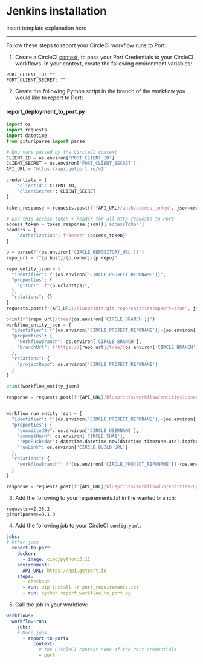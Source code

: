 # Jenkins installation

Insert template explanation here

---

Follow these steps to report your CircleCI workflow runs to Port:
1. Create a CircleCI [context](https://circleci.com/docs/contexts/), to pass your Port Credentials to your CircleCI workflows. In your context, create the following environment variables:
```
PORT_CLIENT_ID: ""
PORT_CLIENT_SECRET: ""
```

2. Create the following Python script in the branch of the workflow you would like to report to Port:

#### **report_deployment_to_port.py**
```python 
import os
import requests
import datetime
from giturlparse import parse

# Env vars passed by the CircleCI context
CLIENT_ID = os.environ['PORT_CLIENT_ID']
CLIENT_SECRET = os.environ['PORT_CLIENT_SECRET']
API_URL = 'https://api.getport.io/v1'

credentials = {
    'clientId': CLIENT_ID,
    'clientSecret': CLIENT_SECRET
}

token_response = requests.post(f"{API_URL}/auth/access_token", json=credentials)

# use this access token + header for all http requests to Port
access_token = token_response.json()['accessToken']
headers = {
    'Authorization': f'Bearer {access_token}'
}

p = parse(f"{os.environ['CIRCLE_REPOSITORY_URL']}")
repo_url = f"{p.host}/{p.owner}/{p.repo}"

repo_entity_json = {
  "identifier": f"{os.environ['CIRCLE_PROJECT_REPONAME']}",
  "properties": {
    "gitUrl": f"{p.url2https}",
  },
  "relations": {}
}
requests.post(f'{API_URL}/blueprints/git_repo/entities?upsert=true', json=repo_entity_json, headers=headers)

print(f"{repo_url}/tree/{os.environ['CIRCLE_BRANCH']}")
workflow_entity_json = {
  "identifier": f"{os.environ['CIRCLE_PROJECT_REPONAME']}-{os.environ['CIRCLE_BRANCH']}",
  "properties": {
    "workflowBranch": os.environ['CIRCLE_BRANCH'],
    "branchUrl": f"https://{repo_url}/tree/{os.environ['CIRCLE_BRANCH']}"
  },
  "relations": {
    "projectRepo": os.environ['CIRCLE_PROJECT_REPONAME']
  }
}

print(workflow_entity_json)

response = requests.post(f'{API_URL}/blueprints/workflow/entities?upsert=true', json=workflow_entity_json, headers=headers)


workflow_run_entity_json = {
  "identifier": f"{os.environ['CIRCLE_PROJECT_REPONAME']}-{os.environ['CIRCLE_BRANCH']}-{os.environ['CIRCLE_WORKFLOW_ID']}",
  "properties": {
    "committedBy": os.environ['CIRCLE_USERNAME'],
    "commitHash": os.environ['CIRCLE_SHA1'],
    "repoPushedAt": datetime.datetime.now(datetime.timezone.utc).isoformat(),
    "runLink": os.environ['CIRCLE_BUILD_URL']
  },
  "relations": {
    "workflowBranch": f"{os.environ['CIRCLE_PROJECT_REPONAME']}-{os.environ['CIRCLE_BRANCH']}"
  }
}

response = requests.post(f'{API_URL}/blueprints/workflowRun/entities?upsert=true', json=workflow_run_entity_json, headers=headers)
```


3. Add the following to your requirements.txt in the wanted branch:
```
requests>=2.28.2
giturlparse>=0.1.0
```

4. Add the following job to your CircleCI `config.yaml`:

``` yaml
jobs:
# Other jobs
  report-to-port:
    docker:
      - image: cimg/python:3.11
    environment:
      API_URL: https://api.getport.io
    steps:
      - checkout
      - run: pip install -r port_requirements.txt
      - run: python report_workflow_to_port.py
```

5. Call the job in your workflow:
```yaml
workflows:
  workflow-run:
    jobs:
    # More jobs
      - report-to-port:
          context:
            # the CircleCI context name of the Port credentials
            - port
```